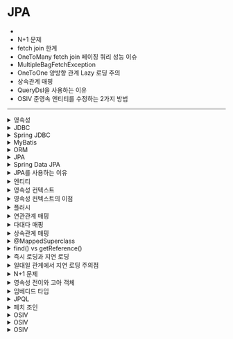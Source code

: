 # JPA

- 
- N+1 문제 
- fetch join 한계 
- OneToMany fetch join 페이징 쿼리 성능 이슈 
- MultipleBagFetchException 
- OneToOne 양방향 관계 Lazy 로딩 주의 
- 상속관계 매핑 
- QueryDsl을 사용하는 이유 
- OSIV
  준영속 엔티티를 수정하는 2가지 방법
---

<details>
   <summary>영속성</summary>

<br/>

- 데이터를 생성한 프로그램의 실행이 종료되더라도 사라지지 않는 데이터의 특성
- 데이터를 파일이나 DB에 저장함으로써 데이터에 영속성을 부여한다.

---

</details>

<details>
   <summary>JDBC</summary>

<br/>

- 자바에서 데이터베이스에 접속할 수 있도록 하는 자바 API이다.

---

</details>

<details>
   <summary>Spring JDBC</summary>

<br/>

- JDBC의 저수준 처리를 스프링 프레임워크에 위임하여, Connection 연결 객체 생성 및 종료, Statement 준비/실행 및 종료 등의 반복되는 처리를 대신해준다.

---

</details>

<details>
   <summary>MyBatis</summary>

<br/>

- 반복적인 JDBC 프로그래밍을 단순화하고, 코드에서 SQL을 분리하는 목적을 가진 프레임워크

---

</details>

<details>
   <summary>ORM</summary>

<br/>

- Object Relational Mapping
- 객체와 관계형 데이터베이스의 테이블을 매핑하여 데이터를 객체화하는 기술이다.
- 객체는 객체대로 설계하고 관계형 데이터베이스는 관계형 데이터베이스대로 설계하더라도, ORM 프레임워크가 자바 객체와 관계형 DB를 매핑해준다.
  - 특정 데이터베이스에 의존적이지 않다.

---

</details>

<details>
   <summary>JPA</summary>

<br/>

- Java Persistence API
- 자바 진영의 ORM 기술 표준으로 사용되는 인터페이스 모음이다.
- 대표적인 구현체로 하이버네이트가 있고, SQL 중심의 개발에서 객체 중심의 개발을 할 수 있도록 기능을 제공한다.

---

</details>

<details>
   <summary>Spring Data JPA</summary>

<br/>

- JPA를 사용할 때마다 반복적으로 작성하는 코드를 추상화하여, 편리하게 사용할 수 있도록 하는 기술

---

</details>

<details>
   <summary>JPA를 사용하는 이유</summary>

<br/>

- 객체와 관계형 데이터베이스는 차이점이 있다.
  - 객체는 추상화, 상속, 다형성이라는 개념이 있고, 연관관계를 참조로 맺는다.
  - 관계형 데이터베이스에는 추상화, 상속, 다형성이라는 개념이 없고, 연관관계를 외래키로 맺는다.
- 이런 패러다임의 불일치 사이에서 데이터를 주고 받으려면 번거로운 변환 작업이 필요하다. 이를 JPA가 해결해준다.
  - ex) 조인해서 조회하는 SQL 작성 -> SQL에 의존적인 클래스 구현하여 데이터를 받아오기 -> 참조 관계를 가지도록 변환  

---

</details>

<details>
   <summary>엔티티</summary>

<br/>

## 엔티티
- 데이터베이스 테이블과 ORM 매핑되어 있는 객체이다.
- `@Entity`가 붙은 클래스는 JPA가 관리하며, 엔티티라고 부른다.

### 엔티티의 생명 주기
![image](https://user-images.githubusercontent.com/87891581/168966197-c708e0b4-ca49-4e0c-898b-7d30a478330a.png)
- 비영속(new/transient) : 영속성 컨텍스트와 전혀 관계가 없는 순수한 객체 상태
- 영속(managed) : 영속성 컨텍스트에 의해 관리되는 상태
- 준영속(detached) : 영속 상태의 엔티티가 영속성 컨텍스트에서 분리된 상태
  - 영속 상태가 된적이 있기 때문에 반드시 식별자가 있다.
  - 임의로 만들어낸 엔티티도 기존 식별자를 가지고 있으면 준영속 엔티티로 볼 수 있다.
- 삭제(removed) : 삭제된 상태

---

</details>

<details>
   <summary>영속성 컨텍스트</summary>

<br/>

- 엔티티를 영구 저장하는 환경이라는 뜻이다.
- 엔티티 매니저로 엔티티를 저장하거나 조회하면, 엔티티 매니저는 영속성 컨텍스트에 엔티티를 보관하고 관리한다.

---

</details>

<details>
   <summary>영속성 컨텍스트의 이점</summary>

<br/>

#### 1. 1차 캐시
- `save()`나 `find()`를 호출하면 엔티티가 1차 캐시에 등록된다.
- 1차 캐시에 등록된 엔티티를 조회한다면, 조회 쿼리 없이 1차 캐시에서 바로 조회할 수 있다.
#### 2. 동일성(identity) 보장
- 영속 엔티티는 1차 캐시에서 조회하므로 동일한 참조값의 엔티티를 보장한다.
#### 3. 트랜잭션을 지원하는 쓰기 지연(transactional write-behind)
- 커밋하기 전까지 SQL문을 모아두었다가 한번에 전송할 수 있다.
#### 4. 변경 감지(dirty checking)
- 영속 엔티티의 데이터를 수정하고 플러시하면, 자동으로 데이터베이스에 변경 내용이 반영된다.
- 과정
  1. 영속 엔티티의 데이터 수정 후 플러시 발생
  2. 영속성 컨텍스트가 스냅샷과 엔티티를 비교하여 변경을 감지
  3. 쓰기 지연 SQL 저장소에 UPDATE 쿼리 등록
  4. 쓰기 지연 SQL 저장소의 쿼리를 데이터베이스에 전송
#### 5. 지연 로딩(lazy loading)
- 엔티티를 실제 사용하는 시점에 SQL을 날려 데이터를 가져온다. 

---

</details>

<details>
   <summary>플러시</summary>

<br/>

- 영속성 컨텍스트의 변경 내용을 데이터베이스에 반영
  - 영속성 컨텍스트를 비우지 않는다.
- 플러시하는 방법
  - `em.flush()` - 직접 호출
  - 트랜잭션 커밋 - 플러시 자동 호출
  - JPQL 쿼리 실행 - 플러시 자동 호출

---

</details>

<details>
   <summary>연관관계 매핑</summary>

<br/>

- 객체의 참조와 테이블의 외래키를 매핑하는 것을 말한다.
  - 객체는 참조용 필드가 있는 쪽으로만 참조가 가능하다.(단방향)
  - 테이블은 외래키 하나로 양쪽 조인이 가능하다.(양방향)
- 객체는 참조 한번으로 단방향 관계를 맺을 수 있지만, 테이블은 외래키 하나로 양방향 관계를 맺을 수 있다.
- 이때 객체를 양방향 참조 관계로 변경 한다면, 객체의 두 관계 중 한쪽만 외래키를 관리하도록 하고, 다른 한쪽은 읽기만 가능하도록 설정해야 한다.
  - 외래키를 관리하는 참조를 연관관계 주인이라고 말한다.
  - 연관관계 주인에는 `@JoinColumn`을 붙여 외래키를 매핑해주고, 반대편에는 `mappedBy` 속성으로 주인을 지정해준다.

---

</details>

<details>
   <summary>다대다 매핑</summary>

<br/>

관계형 데이터베이스에서는 정규화된 테이블 2개로 다대다 관계를 표현할 수 없기 때문에, 연결 테이블을 추가해서 일대다, 다대일 관계로 풀어내야한다.

객체에서는 컬렉션을 사용하고 `@JoinTable`로 연결 테이블을 지정하여 다대다 매핑을 할 수 있지만, 연결 테이블에 데이터 추가가 불가능하다는 단점이 있다.
대신, 연결 테이블용 엔티티를 추가하여 사용하면, 원하는 컬럼을 자유롭게 추가하며 사용할 수 있다. 

---

</details>

<details>
   <summary>상속관계 매핑</summary>

<br/>

- 객체의 상속 관계를 DB에 매핑
- 부모 클래스에 `@Inheritance`를 붙여서 상속 관계 명시
- 일반적으로 `JOINED` 전략을 사용하고, 단순하면 `SINGLE_TABLE` 전략을 사용한다.
  - 조회 시 조인이 필요 없으므로 쿼리가 단순해지고 성능이 증가하기 떄문이다. 정규화 측면에서는 BAD
  - `TABLE_PER_CLASS` 전략은 부모 테이블이 없어서 자식 테이블을 통합해서 쿼리하기 어렵도 성능도 안좋음
- 부모, 자식 클래스 모두 엔티티

---

</details>

<details>
   <summary>@MappedSuperclass</summary>

<br/>

- 생성 날짜와 같이 객체 간에 공통 매핑 정보가 필요할 때 사용한다.
- 부모 클래스를 상속 받는 자식 클래스에게 매핑 정보만 제공한다.
- 엔티티가 아니므로 테이블과 매핑되지 않는다.
  - 상속 관계 매핑이 아니다.

---

</details>

<details>
   <summary>find() vs getReference()</summary>

<br/>

- `entityManager.find()`
  - 영속성 컨텍스트가 비어있으면, 데이터베이스를 통해 실제 엔티티 객체를 조회
- `entityManager.getReference()`
  - 영속성 컨텍스트가 비어있으면, 프록시 엔티티 객체를 조회. 처음 사용하는 시점에 실제 엔티티 객체를 초기화한 후 접근
  - 프록시 객체는 실제 객체를 상속하여 생성됨
- 두 메소드 모두 영속성 컨텍스트에 찾는 객체가 이미 있다면, 프록시 여부와 상관없이 해당 객체를 조회.
  - 같은 트랜잭션 내에서는 동일 참조 보장

---

</details>

<details>
   <summary>즉시 로딩과 지연 로딩</summary>

<br/>

- 즉시로딩
  - 엔티티를 조회할 때 연관된 엔티티도 함께 조회한다.
  - 연관된 엔티티는 실제 엔티티 객체를 참조한다.
- 지연로딩
  - 엔티티를 조회할 때 연관된 엔티티는 프록시를 참조하여 조회한다.
  - 연관된 엔티티는 실제 사용하는 시점에 DB에서 조회한다.

---

</details>

<details>
   <summary>일대일 관계에서 지연 로딩 주의점</summary>

<br/>

- 외래키가 있는 테이블에 매핑된 엔티티가 연관관계 주인을 가지고 있다면, 조회 시점에 프록시를 넣을지 null을 넣을지 결정할 수 있다.
- 외래키가 없는 테이블에 매핑된 엔티티가 연관관계 주인을 가지고 있다면, 프록시를 넣을지 null을 넣을지 모르기 때문에 이를 결정하기 위해 즉시 로딩이 발생한다.
  - 클래스는 데이터 없음을 null로 표현하지만, 프록시를 미리 넣으면 null을 넣을 수 없다.
  - 컬렉션은 데이터가 없음을 Empty로 표현할 수 있기 때문에, 동일한 상황의 일다다에서는 지연 로딩이 가능하다.

---

</details>

<details>
   <summary>N+1 문제</summary>

<br/>

- 첫 쿼리와 연관된 엔티티들을 조회하기 위해 추가 쿼리가 발생하는 문제
- 즉시 로딩에서의 N+1 문제
  - 멤버 엔티티가 팀 엔티티를 참조하고 즉시 로딩으로 설정되어 있다고 하자. JPQL로 멤버 엔티티 N개를 조회하면, `N개의 멤버를 조회하는 쿼리 1개` + `각 멤버가 참조하는 팀을 조회하는 쿼리 N개`가 발생한다.
    - JPA 구현체는 가능하면 조인을 사용해서 한번에 조회한다.
    - JPQL은 SQL로 번역되어 조회한 다음, 뒤늦게 즉시 로딩임을 확인하고 추가 쿼리를 발생시킨다.
    - 단, 추가 쿼리 대상이 영속성 컨텍스트에 존재하는 경우 쿼리없이 가져온다.
  - 해결 방안은 지연 로딩을 기본적으로 사용하고, 즉시 로딩이 필요한 경우 페치 조인이나 엔티티 그래프 기능을 활용한다.
    - `@ManyToOne`과 `@OneToOne`은 기본이 즉시 로딩이므로, LAZY로 설정해야 한다.
- 지연 로딩에서의 N+1 문제
  -  to be continue

---

</details>

<details>
   <summary>영속성 전이와 고아 객체</summary>

<br/>

### 1. 영속성 전이
- 특정 엔티티를 영속 상태로 만들 때 연관된 엔티티도 함께 영속 상태로 만들고 싶으면 영속성 전이 기능을 사용하면 된다.
  - ex) 부모 엔티티를 저장할 때 자식 엔티티도 함께 저장
- 영속성 전이는 연관관계 매핑과 아무 관련이 없다.

### 2. 고아 객체
- 부모 엔티티에서 참조가 제거된 자식 엔티티를 고아 객체라고 하며, JPA는 고아 객체를 자동으로 삭제하는 기능을 제공한다.
  - 부모를 제거할 때 자식도 함께 제거하는 기능도 제공한다.(= `CascadeType.REMOVE`)
- 참조하는 곳이 하나일 때만 사용해야 한다.
  - ex) 게시판과 첨부파일 관계

### 3. 영속성 전이 + 고아 객체
- `CascadeType.ALL` + `orphanRemovel=true`
- 두 옵션을 모두 활성화하면 부모 엔티티를 통해서 자식의 생명 주기를 관리할 수 있다.

---

</details>

<details>
   <summary>임베디드 타입</summary>

<br/>

- 응집도 높은 필드들을 모아 새로운 타입으로 정의하여 사용할 수 있다.
  - ex) 도시 + 번지 + 우편번호 -> 주소로 묶기
- 해당 타입을 사용하더라도 테이블은 변하지 않는다.
- 해당 임베디드 타입을 소유한 엔티티에 생명 주기를 의존한다.
- 해당 타입을 정의한 곳에 `@Embeddable`을 붙이고, 사용하는 곳에 `@Embedded`를 붙인다. 

---

</details>

<details>
   <summary>JPQL</summary>

<br/>

- JPA를 사용하면 엔티티 객체를 중심을 개발할 수 있다. 하지만 필요한 데이터만 DB에서 불러오기 위해 SQL이 필요한 순간이 있다.
- 이를 위해 JPA는 테이블이 아닌 객체를 대상으로 하는 객체 지향 쿼리 언어를 제공하며, 이를 JPQL이라고 부른다.

**특징**
- 엔티티 객체를 대상으로 쿼리한다.
- JPQL은 SQL을 추상화해서 특정 데이터베이스 SQL에 의존하지 않는다.
- JPA는 JPQL을 분석한 다음 적절한 SQL로 변환한다.
- FROM 절의 서브쿼리는 현재 JPQL에서 불가능하다.
- 연관 관계를 가지는 필드를 참조할 때 묵시적 조인이 발생한다.
  - 파악하기 어렵고, 항상 내부 조인만 발생하므로 가급적 명시적으로 조인을 사용한다.

---

</details>

<details>
   <summary>페치 조인</summary>

<br/>

- 연관된 엔티티나 컬렉션을 한 번에 조회하는 기능이다.
  - 조인의 종류가 아니다.
- 

---

</details>

<details>
   <summary>OSIV</summary>

<br/>



---

</details>

<details>
   <summary>OSIV</summary>

<br/>



---

</details>

<details>
   <summary>OSIV</summary>

<br/>



---

</details>

